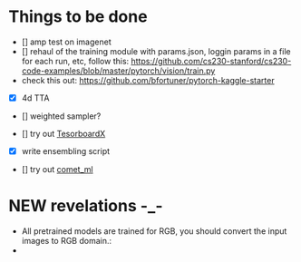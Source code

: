 # Things to be done

- [] amp test on imagenet
- [] rehaul of the training module with params.json, loggin params in a file for each run, etc, follow this: https://github.com/cs230-stanford/cs230-code-examples/blob/master/pytorch/vision/train.py
- check this out: https://github.com/bfortuner/pytorch-kaggle-starter
- [x] 4d TTA
- [] weighted sampler?
[](-)

- [] try out [TesorboardX](https://github.com/lanpa/tensorboardX)
- [x] write ensembling script
- [] try out [ comet_ml ](https://www.comet.ml/pyaf/quickstart)


# NEW revelations -_-

- All pretrained models are trained for RGB, you should convert the input images to RGB domain.:
-

